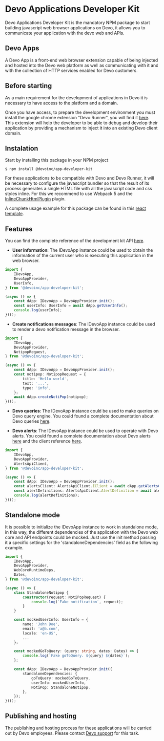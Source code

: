 # Devo Applications Developer Kit

Devo Applications Developer Kit is the mandatory NPM package to start building
javascript web browser applications on Devo, it allows you to
communicate your application with the devo web and APIs.

## Devo Apps

A Devo App is a front-end web browser extension capable of being injected and hosted into the Devo web platform as well as communicating with it and with the collection of HTTP services enabled for Devo customers.

## Before starting

As a main requirement for the development of applications in Devo it is necessary to have access to the platform and a domain.

Once you have access, to prepare the development environment you must install the google chrome extension "Devo Runner", you will find it [here](https://chrome.google.com/webstore/detail/devo-runner/apjjdfhcegcemhdhaeadkddbjhgfplmo). This extension will help the developer to be able to debug and develop their application by providing a mechanism to inject it into an existing Devo client domain.

## Instalation

Start by installing this package in your NPM project

```npm
$ npm install @devoinc/app-developer-kit
```

For these applications to be compatible with Devo and Devo Runner, it will be necessary to configure the javascript bundler so that the result of its process generates a single HTML file with all the javascript code and css styles inline. For this we recommend to use Webpack 5 and the [InlineChunkHtmlPlugin](https://www.npmjs.com/package/inline-chunk-html-plugin) plugin.

A complete usage example for this package can be found in this [react template](https://github.com/DevoInc/React-App-Template).

## Features

You can find the complete reference of the development kit API [here](https://devoinc.github.io/App-Developer-Kit/).

- **User information**:
The IDevoApp instance could be used to obtain the information of the current user who is executing this application in the web browser. 

```ts
import { 
    IDevoApp, 
    DevoAppProvider, 
    UserInfo,
} from '@devoinc/app-developer-kit';

(async () => {
    const dApp: IDevoApp = DevoAppProvider.init();
    const userInfo: UserInfo = await dApp.getUserInfo();
    console.log(userInfo);
})();
```

- **Create notifications messages**:
The IDevoApp instance could be used to render a devo notification message in the browser.

```ts
import { 
    IDevoApp, 
    DevoAppProvider, 
    NotipopRequest,
} from '@devoinc/app-developer-kit';

(async () => {
    const dApp: IDevoApp = DevoAppProvider.init();
    const notipop: NotipopRequest = {
        title: 'Hello world',
        text: '...',
        type: 'info',
    };
    await dApp.createNotiPop(notipop);
})();
```

- **Devo queries**:
The IDevoApp instance could be used to make queries on Devo query engine. You could found a complete documentation about Devo queries [here](extendedDoc/Queries.md).

- **Devo alerts**:
The IDevoApp instance could be used to operate with Devo alerts. You could found a complete documentation about Devo alerts [here](https://docs.devo.com/space/latest/95128644/Alerts%20API) and the client reference [here](https://devoinc.github.io/alerts-api-client/).

```ts
import { 
    IDevoApp, 
    DevoAppProvider, 
    AlertsApiClient,
} from '@devoinc/app-developer-kit';

(async () => {
    const dApp: IDevoApp = DevoAppProvider.init();
    const alertsClient: AlertsApiClient.IClient = await dApp.getAlertsClient('alertsApiUrl');
    const alertDefinitions: AlertsApiClient.AlertDefinition = await alertsClient.getAlerts();
    console.log(alertDefinitions);
})();
```

## Standalone mode

It is possible to initialize the IDevoApp instance to work in standalone mode, in this way, the different dependencies of the application with the Devo web core and API endpoints could be mocked. Just use the init method passing it a specific settings for the 'standaloneDependencies' field as the following example.

```ts
import { 
    IDevoApp, 
    DevoAppProvider,
    WebCoreRuntimeDeps,
    Dates,
} from '@devoinc/app-developer-kit';

(async () => {
    class StandaloneNotipop {
        constructor(request: NotiPopRequest) {
            console.log(`Fake notification`, request);
        }
    }

    const mockedUserInfo: UserInfo = {
        name: 'John Doe',
        email: 'a@b.com',
        locale: 'en-US',
        ...
    };

    const mockedGoToQuery: (query: string, dates: Dates) => {
        console.log(`Fake goToQuery. ${query} ${dates}`);
    };

    const dApp: IDevoApp = DevoAppProvider.init({
        standaloneDependencies: {
            goToQuery: mockedGoToQuery,
            userInfo: mockedUserInfo,
            NotiPop: StandaloneNotipop,
        },
    });
})();
```

## Publishing and hosting

The publishing and hosting process for these applications will be carried out by Devo employees. Please contact [Devo support](https://www.devo.com/legal-hub/support-services/) for this task.
